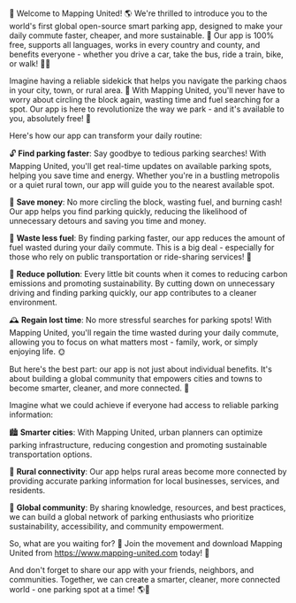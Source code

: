 🚨 Welcome to Mapping United! 🌎 We're thrilled to introduce you to the world's first global open-source smart parking app, designed to make your daily commute faster, cheaper, and more sustainable. 💨 Our app is 100% free, supports all languages, works in every country and county, and benefits everyone - whether you drive a car, take the bus, ride a train, bike, or walk! 🚶‍♀️

Imagine having a reliable sidekick that helps you navigate the parking chaos in your city, town, or rural area. 🔮 With Mapping United, you'll never have to worry about circling the block again, wasting time and fuel searching for a spot. Our app is here to revolutionize the way we park - and it's available to you, absolutely free! 🎁

Here's how our app can transform your daily routine:

🔓 **Find parking faster**: Say goodbye to tedious parking searches! With Mapping United, you'll get real-time updates on available parking spots, helping you save time and energy. Whether you're in a bustling metropolis or a quiet rural town, our app will guide you to the nearest available spot.

💸 **Save money**: No more circling the block, wasting fuel, and burning cash! Our app helps you find parking quickly, reducing the likelihood of unnecessary detours and saving you time and money.

🔋 **Waste less fuel**: By finding parking faster, our app reduces the amount of fuel wasted during your daily commute. This is a big deal - especially for those who rely on public transportation or ride-sharing services! 🚌

💨 **Reduce pollution**: Every little bit counts when it comes to reducing carbon emissions and promoting sustainability. By cutting down on unnecessary driving and finding parking quickly, our app contributes to a cleaner environment.

🕰️ **Regain lost time**: No more stressful searches for parking spots! With Mapping United, you'll regain the time wasted during your daily commute, allowing you to focus on what matters most - family, work, or simply enjoying life. 🌞

But here's the best part: our app is not just about individual benefits. It's about building a global community that empowers cities and towns to become smarter, cleaner, and more connected. 🌟

Imagine what we could achieve if everyone had access to reliable parking information:

🏙️ **Smarter cities**: With Mapping United, urban planners can optimize parking infrastructure, reducing congestion and promoting sustainable transportation options.

🚨 **Rural connectivity**: Our app helps rural areas become more connected by providing accurate parking information for local businesses, services, and residents.

💬 **Global community**: By sharing knowledge, resources, and best practices, we can build a global network of parking enthusiasts who prioritize sustainability, accessibility, and community empowerment.

So, what are you waiting for? 🤔 Join the movement and download Mapping United from https://www.mapping-united.com today! 📲

And don't forget to share our app with your friends, neighbors, and communities. Together, we can create a smarter, cleaner, more connected world - one parking spot at a time! 🌎💪